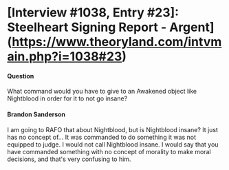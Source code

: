 # [Interview #1038, Entry #23]: Steelheart Signing Report - Argent](https://www.theoryland.com/intvmain.php?i=1038#23)

#### Question

What command would you have to give to an Awakened object like Nightblood in order for it to not go insane?

#### Brandon Sanderson

I am going to RAFO that about Nightblood, but is Nightblood insane? It just has no concept of... It was commanded to do something it was not equipped to judge. I would not call Nightblood insane. I would say that you have commanded something with no concept of morality to make moral decisions, and that's very confusing to him.


